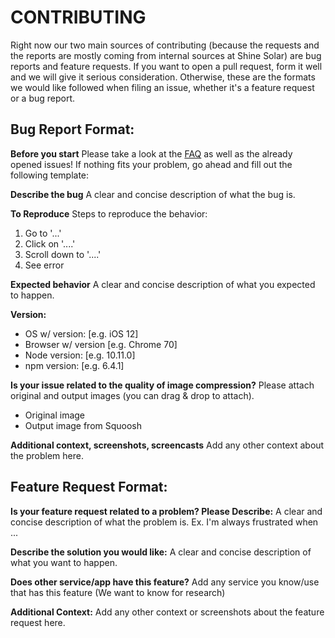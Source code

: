 # CONTRIBUTING

Right now our two main sources of contributing (because the requests and the reports are mostly coming from internal sources at Shine Solar) are bug reports and feature requests. If you want to open a pull request, form it well and we will give it serious consideration. Otherwise, these are the formats we would like followed when filing an issue, whether it's a feature request or a bug report.

## Bug Report Format:

**Before you start**
Please take a look at the [FAQ](https://github.com/GoogleChromeLabs/squoosh/wiki/FAQ) as well as the already opened issues! If nothing fits your problem, go ahead and fill out the following template:

**Describe the bug**
A clear and concise description of what the bug is.

**To Reproduce**
Steps to reproduce the behavior:
1. Go to '...'
2. Click on '....'
3. Scroll down to '....'
4. See error

**Expected behavior**
A clear and concise description of what you expected to happen.

**Version:**
 - OS w/ version: [e.g. iOS 12]
 - Browser w/ version [e.g. Chrome 70]
 - Node version: [e.g. 10.11.0]
 - npm version: [e.g. 6.4.1]

**Is your issue related to the quality of image compression?**
Please attach original and output images (you can drag & drop to attach). 
- Original image 
- Output image from Squoosh

**Additional context, screenshots, screencasts**
Add any other context about the problem here.

## Feature Request Format:

**Is your feature request related to a problem? Please Describe:** A clear and concise description of what the problem is. Ex. I'm always frustrated when ...

**Describe the solution you would like:** A clear and concise description of what you want to happen.

**Does other service/app have this feature?** Add any service you know/use that has this feature (We want to know for research)

**Additional Context:** Add any other context or screenshots about the feature request here. 